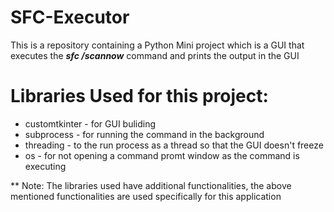 # SFC-Executor
This is a repository containing a Python Mini project which is a GUI that executes the <i><b>sfc /scannow</b></i> command and prints the output in the GUI
# Libraries Used for this project:
<ul>
  <li>customtkinter - for GUI buliding</li>
  <li>subprocess - for running the command in the background</li>
  <li>threading - to the run process as a thread so that the GUI doesn't freeze</li>
  <li>os - for not opening a command promt window as the command is executing</li>
</ul>

** Note: The libraries used have additional functionalities, the above mentioned functionalities are used specifically for this application
